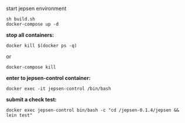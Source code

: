 start jepsen environment

```
sh build.sh
docker-compose up -d
```
**stop all containers:**
```
docker kill $(docker ps -q)
```
or
```
docker-compose kill
```
**enter to jepsen-control container:**
```
docker exec -it jepsen-control /bin/bash
```
**submit a check test:**
```
docker exec jepsen-control bin/bash -c "cd /jepsen-0.1.4/jepsen && lein test"
```
